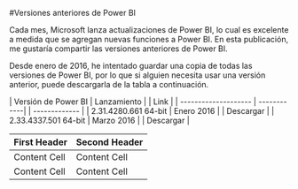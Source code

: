 #Versiones anteriores de Power BI

Cada mes, Microsoft lanza actualizaciones de Power BI, lo cual es excelente a medida que se agregan nuevas funciones a Power BI. En esta publicación, me gustaría compartir las versiones anteriores de Power BI.

Desde enero de 2016, he intentado guardar una copia de todas las versiones de Power BI, por lo que si alguien necesita usar una versión anterior, puede descargarla de la tabla a continuación.

| Versión de Power BI  | Lanzamiento | |     Link |
| -------------------- | ------------| | ------------- |
| 2.31.4280.661 64-bit | Enero 2016  | | Descargar |
| 2.33.4337.501 64-bit | Marzo 2016  | | Descargar |


| First Header  | Second Header |
| ------------- | ------------- |
| Content Cell  | Content Cell  |
| Content Cell  | Content Cell  |